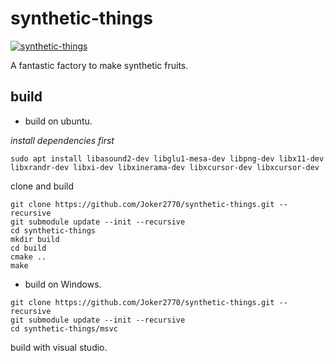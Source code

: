 # synthetic-things

[![synthetic-things](https://snapcraft.io/synthetic-things/badge.svg)](https://snapcraft.io/synthetic-things)

A fantastic factory to make synthetic fruits.

## build
- build on ubuntu.

_install dependencies first_

~~~
sudo apt install libasound2-dev libglu1-mesa-dev libpng-dev libx11-dev libxrandr-dev libxi-dev libxinerama-dev libxcursor-dev libxcursor-dev
~~~

clone and build

~~~
git clone https://github.com/Joker2770/synthetic-things.git --recursive
git submodule update --init --recursive
cd synthetic-things
mkdir build
cd build
cmake ..
make
~~~

- build on Windows.

~~~
git clone https://github.com/Joker2770/synthetic-things.git --recursive
git submodule update --init --recursive
cd synthetic-things/msvc
~~~

build with visual studio.